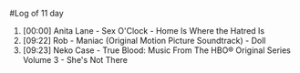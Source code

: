 #Log of 11 day

1. [00:00] Anita Lane - Sex O'Clock - Home Is Where the Hatred Is
1. [09:22] Rob - Maniac (Original Motion Picture Soundtrack) - Doll
1. [09:23] Neko Case - True Blood: Music From The HBO® Original Series Volume 3 - She's Not There
